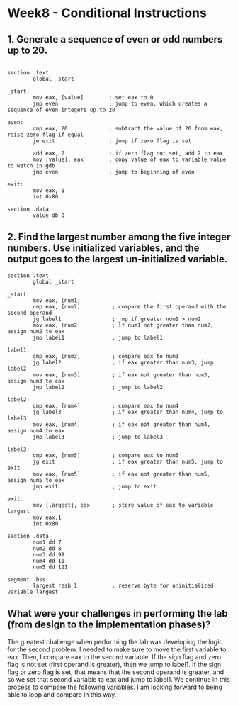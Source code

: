 # Week8 - Conditional Instructions

## 1. Generate a sequence of even or odd numbers up to 20.
```assembly

section .text
        global _start

_start:
        mov eax, [value]        ; set eax to 0
        jmp even                ; jump to even, which creates a sequence of even integers up to 20

even:
        cmp eax, 20             ; subtract the value of 20 from eax, raise zero flag if equal
        je exit                 ; jump if zero flag is set

        add eax, 2              ; if zero flag not set, add 2 to eax
        mov [value], eax        ; copy value of eax to variable value to watch in gdb
        jmp even                ; jump to beginning of even

exit:
        mov eax, 1
        int 0x80

section .data
        value db 0
```

## 2. Find the largest number among the five integer numbers. Use initialized variables, and the output goes to the largest un-initialized variable.
```assembly
section .text
        global _start

_start:
        mov eax, [num1]
        cmp eax, [num2]          ; compare the first operand with the second operand
        jg label1                ; jmp if greater num1 > num2
        mov eax, [num2]          ; if num1 not greater than num2, assign num2 to eax
        jmp label1               ; jump to label1

label1:
        cmp eax, [num3]          ; compare eax to num3
        jg label2                ; if eax greater than num3, jump label2
        mov eax, [num3]          ; if eax not greater than num3, assign num3 to eax
        jmp label2               ; jump to label2

label2:
        cmp eax, [num4]          ; compare eax to num4
        jg label3                ; if eax greater than num4, jump to label3
        mov eax, [num4]          ; if eax not greater than num4, assign num4 to eax
        jmp label3               ; jump to label3

label3:
        cmp eax, [num5]          ; compare eax to num5
        jg exit                  ; if eax greater than num5, jump to exit
        mov eax, [num5]          ; if eax not greater than num5, assign num5 to eax
        jmp exit                 ; jump to exit

exit:
        mov [largest], eax       ; store value of eax to variable largest
        mov eax,1
        int 0x80

section .data
        num1 dd 7
        num2 dd 8
        num3 dd 99
        num4 dd 11
        num5 dd 121
        
segment .bss
        largest resb 1           ; reserve byte for uninitialized variable largest 
```
## What were your challenges in performing the lab (from design to the implementation phases)? 
The greatest challenge when performing the lab was developing the logic for the second problem. I needed to make sure to move the first variable to eax. Then, I compare eax to the second variable. If the sign flag and zero flag is not set (first operand is greater), then we jump to label1. If the sign flag or zero flag is set, that means that the second operand is greater, and so we set that second variable to eax and jump to label1. We continue in this process to compare the following variables. I am looking forward to being able to loop and compare in this way.


